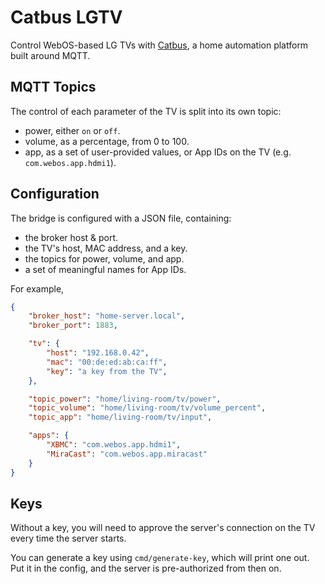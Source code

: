 <!--
SPDX-FileCopyrightText: 2020 Ethel Morgan

SPDX-License-Identifier: MIT
-->

# Catbus LGTV

Control WebOS-based LG TVs with [Catbus](https://ethulhu.co.uk/catbus), a home automation platform built around MQTT.

## MQTT Topics

The control of each parameter of the TV is split into its own topic:

- power, either `on` or `off`.
- volume, as a percentage, from 0 to 100.
- app, as a set of user-provided values, or App IDs on the TV (e.g. `com.webos.app.hdmi1`).

## Configuration

The bridge is configured with a JSON file, containing:

- the broker host & port.
- the TV's host, MAC address, and a key.
- the topics for power, volume, and app.
- a set of meaningful names for App IDs.

For example,

```json
{
	"broker_host": "home-server.local",
	"broker_port": 1883,

	"tv": {
		"host": "192.168.0.42",
		"mac": "00:de:ed:ab:ca:ff",
		"key": "a key from the TV",
	},

	"topic_power": "home/living-room/tv/power",
	"topic_volume": "home/living-room/tv/volume_percent",
	"topic_app": "home/living-room/tv/input",

	"apps": {
		"XBMC": "com.webos.app.hdmi1",
		"MiraCast": "com.webos.app.miracast"
	}
}
```

## Keys

Without a key, you will need to approve the server's connection on the TV every time the server starts.

You can generate a key using `cmd/generate-key`, which will print one out. Put it in the config, and the server is pre-authorized from then on.
